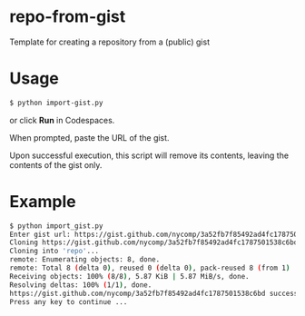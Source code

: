 # repo-from-gist
Template for creating a repository from a (public) gist

# Usage

```bash
$ python import-gist.py
```

or click **Run** in Codespaces.

When prompted, paste the URL of the gist.

Upon successful execution, this script will remove its contents, leaving the contents of the gist only.

# Example

```bash
$ python import_gist.py
Enter gist url: https://gist.github.com/nycomp/3a52fb7f85492ad4fc1787501538c6bd
Cloning https://gist.github.com/nycomp/3a52fb7f85492ad4fc1787501538c6bd ...
Cloning into 'repo'...
remote: Enumerating objects: 8, done.
remote: Total 8 (delta 0), reused 0 (delta 0), pack-reused 8 (from 1)
Receiving objects: 100% (8/8), 5.87 KiB | 5.87 MiB/s, done.
Resolving deltas: 100% (1/1), done.
https://gist.github.com/nycomp/3a52fb7f85492ad4fc1787501538c6bd successfully cloned. The contents of this repository will be removed.
Press any key to continue ...
```

